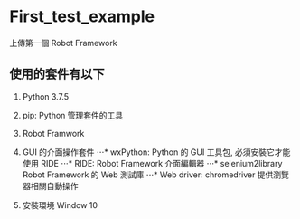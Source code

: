# First_test_example
上傳第一個 Robot Framework

## 使用的套件有以下
1. Python 3.7.5
2. pip: Python 管理套件的工具
3. Robot Framwork
4. GUI 的介面操作套件
⋅⋅⋅* wxPython: Python 的 GUI 工具包, 必須安裝它才能使用 RIDE
⋅⋅⋅* RIDE: Robot Framework 介面編輯器
⋅⋅⋅* selenium2library Robot Framework 的 Web 測試庫
⋅⋅⋅* Web driver: chromedriver 提供瀏覽器相關自動操作

5. 安裝環境
Window 10
